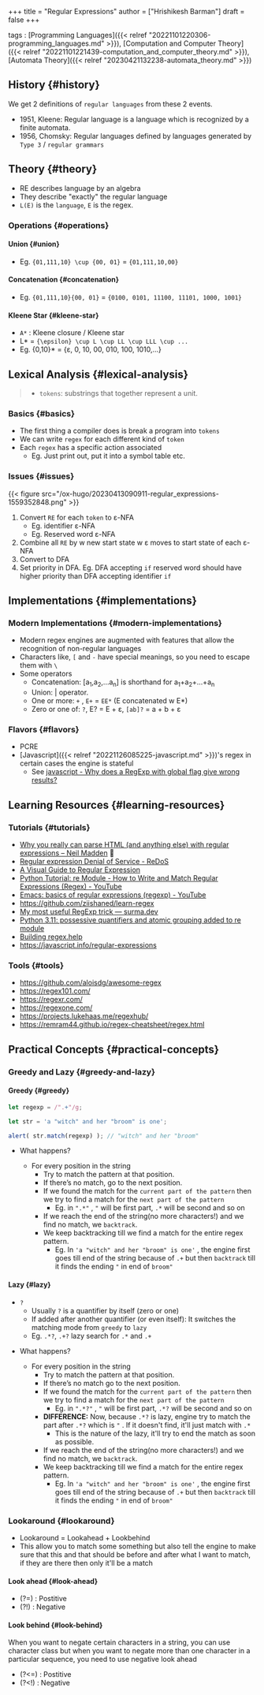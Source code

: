 +++
title = "Regular Expressions"
author = ["Hrishikesh Barman"]
draft = false
+++

tags
: [Programming Languages]({{< relref "20221101220306-programming_languages.md" >}}), [Computation and Computer Theory]({{< relref "20221101221439-computation_and_computer_theory.md" >}}), [Automata Theory]({{< relref "20230421132238-automata_theory.md" >}})


## History {#history}

We get 2 definitions of `regular languages` from these 2 events.

-   1951, Kleene: Regular language is a language which is recognized by a finite automata.
-   1956, Chomsky: Regular languages defined by languages generated by `Type 3` / `regular grammars`


## Theory {#theory}

-   RE describes language by an algebra
-   They describe "exactly" the regular language
-   `L(E)` is the `language`, `E` is the regex.


### Operations {#operations}


#### Union {#union}

-   Eg. `{01,111,10} \cup {00, 01}` = `{01,111,10,00}`


#### Concatenation {#concatenation}

-   Eg. `{01,111,10}{00, 01}` = `{0100, 0101, 11100, 11101, 1000, 1001}`


#### Kleene Star {#kleene-star}

-   `A*` : Kleene closure / Kleene star
-   L\* = `{\epsilon} \cup L \cup LL \cup LLL \cup ...`
-   Eg. {0,10}\* = {&epsilon;, 0, 10, 00, 010, 100, 1010,...}


## Lexical Analysis {#lexical-analysis}

> -   `tokens`: substrings that together represent a unit.


### Basics {#basics}

-   The first thing a compiler does is break a program into `tokens`
-   We can write `regex` for each different kind of `token`
-   Each `regex` has a specific action associated
    -   Eg. Just print out, put it into a symbol table etc.


### Issues {#issues}

{{< figure src="/ox-hugo/20230413090911-regular_expressions-1559352848.png" >}}

1.  Convert `RE` for each `token` to &epsilon;-NFA
    -   Eg. identifier &epsilon;-NFA
    -   Eg. Reserved word &epsilon;-NFA
2.  Combine all `RE` by w new start state w &epsilon; moves to start state of each &epsilon;-NFA
3.  Convert to DFA
4.  Set priority in DFA. Eg. DFA accepting `if` reserved word should have higher priority than DFA accepting identifier `if`


## Implementations {#implementations}


### Modern Implementations {#modern-implementations}

-   Modern regex engines are augmented with features that allow the recognition of non-regular languages
-   Characters like, `[` and `-` have special meanings, so you need to escape them with `\`
-   Some operators
    -   Concatenation: [a<sub>1</sub>,a<sub>2</sub>,...a<sub>n</sub>] is shorthand for a<sub>1</sub>+a<sub>2</sub>+...+a<sub>n</sub>
    -   Union: | operator.
    -   One or more: `+` , `E+` = `EE*` (E concatenated w E\*)
    -   Zero or one of: `?`, E? = E + &epsilon;, `[ab]?` = a + b + &epsilon;


### Flavors {#flavors}

-   PCRE
-   [Javascript]({{< relref "20221126085225-javascript.md" >}})'s regex in certain cases the engine is stateful
    -   See [javascript - Why does a RegExp with global flag give wrong results?](https://stackoverflow.com/questions/1520800/why-does-a-regexp-with-global-flag-give-wrong-results)


## Learning Resources {#learning-resources}


### Tutorials {#tutorials}

-   [Why you really can parse HTML (and anything else) with regular expressions – Neil Madden](https://neilmadden.blog/2019/02/24/why-you-really-can-parse-html-and-anything-else-with-regular-expressions/) 🌟
-   [Regular expression Denial of Service - ReDoS](https://owasp.org/www-community/attacks/Regular_expression_Denial_of_Service_-_ReDoS)
-   [A Visual Guide to Regular Expression](https://amitness.com/regex/)
-   [Python Tutorial: re Module - How to Write and Match Regular Expressions (Regex) - YouTube](https://www.youtube.com/watch?v=K8L6KVGG-7o)
-   [Emacs: basics of regular expressions (regexp) - YouTube](https://www.youtube.com/watch?v=TxYGHjKBMUg)
-   <https://github.com/ziishaned/learn-regex>
-   [My most useful RegExp trick — surma.dev](https://dassur.ma/things/regexp-quote/)
-   [Python 3.11: possessive quantifiers and atomic grouping added to re module](https://learnbyexample.github.io/python-regex-possessive-quantifier/)
-   [Building regex.help](https://maciej.gryka.net/building-regex-help)
-   <https://javascript.info/regular-expressions>


### Tools {#tools}

-   <https://github.com/aloisdg/awesome-regex>
-   <https://regex101.com/>
-   <https://regexr.com/>
-   <https://regexone.com/>
-   <https://projects.lukehaas.me/regexhub/>
-   <https://remram44.github.io/regex-cheatsheet/regex.html>


## Practical Concepts {#practical-concepts}


### Greedy and Lazy {#greedy-and-lazy}


#### Greedy {#greedy}

```js
let regexp = /".+"/g;

let str = 'a "witch" and her "broom" is one';

alert( str.match(regexp) ); // "witch" and her "broom"
```

<!--list-separator-->

-  What happens?

    -   For every position in the string
        -   Try to match the pattern at that position.
        -   If there’s no match, go to the next position.
        -   If we found the match for the `current part of the pattern` then we try to find a match for the `next part of the pattern`
            -   Eg. in `".*"` , `"` will be first part, `.*` will be second and so on
        -   If we reach the end of the string(no more characters!) and we find no match, we `backtrack`.
        -   We keep backtracking till we find a match for the entire regex pattern.
            -   Eg. In `'a "witch" and her "broom" is one'` , the engine first goes till end of the string because of `.+` but then `backtrack` till it finds the ending `"` in end of `broom"`


#### Lazy {#lazy}

-   `?`
    -   Usually `?` is a quantifier by itself (zero or one)
    -   If added after another quantifier (or even itself): It switches the matching mode from `greedy` to `lazy`
    -   Eg. `.*?`, `.+?` lazy search for `.*` and `.+`

<!--list-separator-->

-  What happens?

    -   For every position in the string
        -   Try to match the pattern at that position.
        -   If there’s no match go to the next position.
        -   If we found the match for the `current part of the pattern` then we try to find a match for the `next part of the pattern`
            -   Eg. in `".*?"` , `"` will be first part, `.*?` will be second and so on
        -   **DIFFERENCE:** Now, because `.*?` is lazy, engine try to match the part after `.*?` which is `"` . If it doesn't find, it'll just match with `.*`
            -   This is the nature of the lazy, it'll try to end the match as soon as possible.
        -   If we reach the end of the string(no more characters!) and we find no match, we `backtrack`.
        -   We keep backtracking till we find a match for the entire regex pattern.
            -   Eg. In `'a "witch" and her "broom" is one'` , the engine first goes till end of the string because of `.+` but then `backtrack` till it finds the ending `"` in end of `broom"`


### Lookaround {#lookaround}

-   Lookaround = Lookahead + Lookbehind
-   This allow you to match some something but also tell the engine to make sure that this and that should be before and after what I want to match, if they are there then only it'll be a match


#### Look ahead {#look-ahead}

-   (?=) : Postitive
-   (?!) : Negative


#### Look behind {#look-behind}

When you want to negate certain characters in a string, you can use character class but when you want to negate more than one character in a particular sequence, you need to use negative look ahead

-   (?&lt;=) : Postitive
-   (?&lt;!) : Negative
